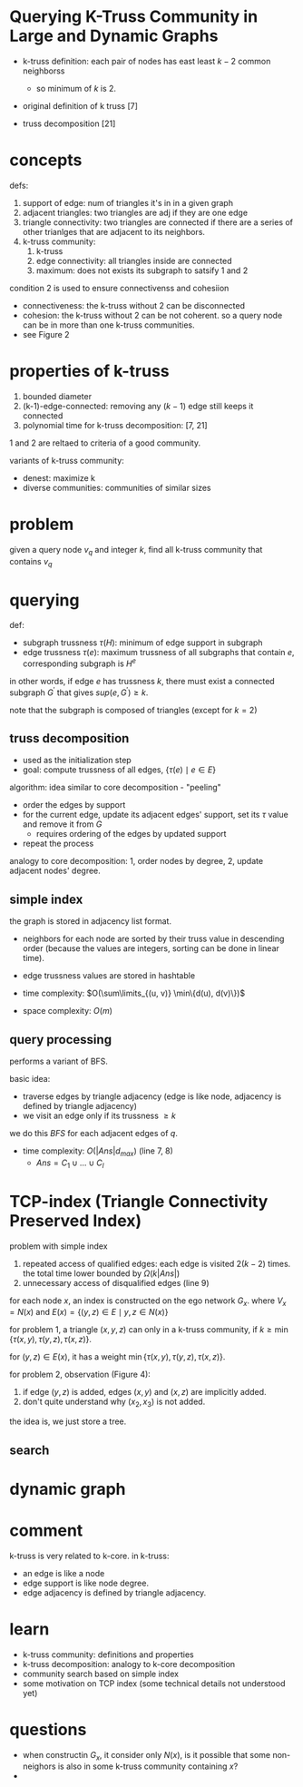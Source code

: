 # Querying K-Truss Community in Large and Dynamic Graphs

- k-truss definition: each pair of nodes has east least $`k-2`$ common neighborss
  - so minimum of $`k`$ is 2. 

- original definition of k truss [7]
- truss decomposition [21]


# concepts

defs:

1. support of edge: num of triangles it's in in a given graph
2. adjacent triangles: two triangles are adj if they are one edge
3. triangle connectivity: two triangles are connected if there are a series of other trianlges that are adjacent to its neighbors. 
4. k-truss community: 
   1. k-truss
   2. edge connectivity: all triangles inside are connected
   3. maximum: does not exists its subgraph to satsify 1 and 2

condition 2 is used to ensure connectivenss and cohesiion

- connectiveness: the k-truss without 2 can be disconnected
- cohesion: the k-truss without 2 can be not coherent. so a query node can be in more than one k-truss communities. 
- see Figure 2

# properties of k-truss

1. bounded diameter
2. (k-1)-edge-connected: removing any $`(k-1)`$ edge still keeps it connected
3. polynomial time for k-truss decomposition: [7, 21]

1 and 2 are reltaed to criteria of a good community.

variants of k-truss community:

- denest: maximize k
- diverse communities: communities of similar sizes

# problem

given a query node $`v_q`$ and integer $`k`$, find all k-truss community that contains $`v_q`$

# querying

def:

- subgraph trussness $`\tau(H)`$: minimum of edge support in subgraph
- edge trussness $`\tau(e)`$: maximum trussness of all subgraphs that contain $`e`$, corresponding subgraph is $`H^e`$

in other words, if edge $`e`$ has trussness $`k`$, there must exist a connected subgraph $`G^{'}`$ that gives $`sup(e, G^{'}) \ge k`$. 

note that the subgraph is composed of triangles (except for $`k=2`$)

## truss decomposition

- used as the initialization step
- goal: compute trussness of all edges, $`\{\tau(e) \mid e \in E \}`$

algorithm: idea similar to core decomposition - "peeling"
  - order the edges by support
  - for the current edge, update its adjacent edges' support, set its $`\tau`$ value and remove it from $`G`$
    - requires ordering of the edges by updated support
  - repeat the process

analogy to core decomposition: 1, order nodes by degree, 2, update adjacent nodes' degree.

## simple index

the graph is stored in adjacency list format. 

- neighbors for each node are sorted by their truss value in descending order (because the values are integers, sorting can be done in linear time). 
- edge trussness values are stored in hashtable

- time complexity: $`O(\sum\limits_{(u, v)} \min\{d(u), d(v)\})`$
- space complexity: $`O(m)`$

## query processing

performs a variant of BFS. 

basic idea:

- traverse edges by triangle adjacency (edge is like node, adjacency is defined by triangle adjacency)
- we visit an edge only if its trussness $`\ge k`$

we do this $`BFS`$ for each adjacent edges of $`q`$. 

- time complexity: $`O(|Ans| d_{max})`$ (line 7, 8)
  - $`Ans = C_1 \cup \ldots \cup C_l`$

# TCP-index (Triangle Connectivity Preserved Index)


problem with simple index

1. repeated access of qualified edges: each edge is visited $`2(k-2)`$ times. the total time lower bounded by $`\Omega(k|Ans|)`$
2. unnecessary access of disqualified edges (line 9)


for each node $`x`$, an index is constructed on the ego network $`G_x`$. where $`V_x=N(x)`$ and $`E(x) = \{(y,z) \in E \mid y, z \in N(x)\}`$


for problem 1, a triangle $`(x, y, z)`$ can only in a k-truss community, if $`k \ge \min\{\tau(x, y), \tau(y, z), \tau(x, z)\}`$. 

for $`(y, z) \in E(x)`$, it has a weight $`\min\{\tau(x, y), \tau(y, z), \tau(x, z)\}`$. 

for problem 2, observation (Figure 4):

1. if edge $`(y, z)`$ is added, edges $`(x, y)`$ and $`(x, z)`$ are implicitly added. 
2. don't quite understand why $`(x_2, x_3)`$ is not added. 

the idea is, we just store a tree. 

## search

# dynamic graph


# comment

k-truss is very related to k-core. in k-truss:

- an edge is like a node
- edge support is like node degree. 
- edge adjacency is defined by triangle adjacency. 

# learn

- k-truss community: definitions and properties
- k-truss decomposition: analogy to k-core decomposition
- community search based on simple index
- some motivation on TCP index (some technical details not understood yet)


# questions

- when constructin $`G_x`$,  it consider only $`N(x)`$, is it possible that some non-neighors is also in some k-truss community containing $`x`$?
- 



